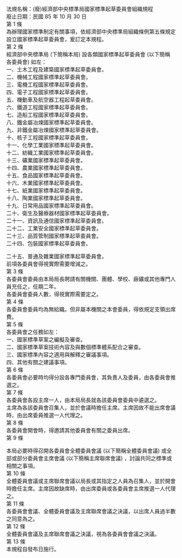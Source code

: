 法規名稱：(廢)經濟部中央標準局國家標準起草委員會組織規程  
廢止日期：民國 85 年 10 月 30 日  
第 1 條  
為辦理國家標準制定有關事項，依經濟部中央標準局組織條例第五條規定  
設立國家標準起草委員會，爰訂定本規程。  
第 2 條  
經濟部中央標準局 (下簡稱本局) 設各類國家標準起草委員會 (以下簡稱  
各委員會) 如左：  
一、土木工程及建築國家標準起草委員會。  
二、機械工程國家標準起草委員會。  
三、電機工程國家標準起草委員會。  
四、電子工程國家標準起草委員會。  
五、機動車及航空器工程起草委員會。  
六、鐵道工程國家標準起草委員會。  
七、造船工程國家標準起草委員會。  
八、鐵金屬冶煉國家標準起草委員會。  
九、非鐵金屬冶煉國家標準起草委員會。  
十、核子工程國家標準起草委員會。  
十一、化學工業國家標準起草委員會。  
十二、紡織工業國家標準起草委員會。  
十三、礦業國家標準起草委員會。  
十四、農業國家標準起草委員會。  
十五、食品國家標準起草委員會。  
十六、木業國家標準起草委員會。  
十七、紙業國家標準起草委員會。  
十八、陶業國家標準起草委員會。  
十九、日常用品國家標準起草委員會。  
二十、衛生及醫療器材國家標準起草委員會。  
二十一、資訊及通信國家標準起草委員會。  
二十二、工業安全國家標準起草委員會。  
二十三、品質管制國家標準起草委員會。  
二十四、包裝國家標準起草委員會。  


二十五、普通及雜業國家標準起草委員會。  
前項各委員會得視實際需要增減之。  
第 3 條  
各委員會委員由本局局長聘請有關機關、團體、學校、廠礦或其他專門人  
員充任之，任期二年。  
各委員會委員人數，得視實際需要定之。  
第 4 條  
各委員會委員均為無給織。但非屬本機關之本會委員，得依規定支領出席  
費。  
第 5 條  
各委員會之任務如左：  
一、國家標準草案之編擬及審查。  
二、國家標準草案技術內容及與數個標準體系配合之審查。  
三、國家標準內容之適用與解釋之審議事項。  
四、其他有關之建議事項。  
第 6 條  
各委員會必要時均得分設各專門委員會，其負責人及委員，由各委員會推  
選之。  
第 7 條  
各委員會各設主席一人，由本局局長就各該委員會委員中遴選之。  
主席為各該委員會召集人，並於會議時擔任主席。主席因故不能出席會議  
時，由出席委員推選一人代理之。  
第 8 條  
各委員會開會時，得邀請其他委員會有關之委員出席。  
第 9 條  


本局必要時得召開各委員會全體委員會議 (以下簡稱全體委員會議) 或全  
部或部分委員會主席會議 (以下簡稱主席聯席會議) ，討論共同之標準或  
相關之事項。  
第 10 條  
全體委員會議或主席聯席會議以局長或其指定之人員為召集人，並於開會  
時擔任主席。主席因故缺席時，由出席委員或各委員會主席推選一人代理  
之。  
第 11 條  
各委員會會議、全體委員會議及主席聯席會議之決議，以出席人員過半數  
之同意為之。  
第 12 條  
全體委員會議及主席聯席會議之決議，視為各委員會會議之決議。  
第 13 條  
本規程自發布日施行。  


